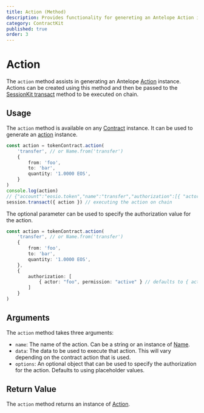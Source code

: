 ```yaml
---
title: Action (Method)
description: Provides functionality for genereting an Antelope Action instance that can then be passed to a a session.transact() method.
category: ContractKit
published: true
order: 3
---
```


# Action

The `action` method assists in generating an Antelope [Action](/docs/antelope/action) instance. Actions can be created using this method and then be passed to the [SessionKit transact](/docs/session-kit/transact) method to be executed on chain.

## Usage

The `action` method is available on any [Contract](/docs/contract-kit/contract) instance. It can be used to generate an [action](/docs/antelope/action) instance.

```typescript
const action = tokenContract.action(
    'transfer', // or Name.from('transfer')
    {
        from: 'foo',
        to: 'bar',
        quantity: '1.0000 EOS',
    }
)
console.log(action)
// {"account":"eosio.token","name":"transfer","authorization":[{ "actor": "............1", "permission": "............2"}],"data":"80b1915e5d268dca00000092019ca65e010000000000000004454f5300000000185468616e6b7320666f7220616c6c20746865206669736821"}
session.transact({ action }) // executing the action on chain
```

The optional parameter can be used to specify the authorization value for the action.

```typescript
const action = tokenContract.action(
    'transfer', // or Name.from('transfer')
    {
        from: 'foo',
        to: 'bar',
        quantity: '1.0000 EOS',
    },
    {
        authorization: [
            { actor: "foo", permission: "active" } // defaults to { actor: "............1", permission: "............2" } placeholder
        ]
    }
)
```

## Arguments

The `action` method takes three arguments:

- `name`: The name of the action. Can be a string or an instance of [Name](/docs/antelope/name).
- `data`: The data to be used to execute that action. This will vary depending on the contract action that is used.
- `options`: An optional object that can be used to specify the authorization for the action. Defaults to using placeholder values.

## Return Value

The `action` method returns an instance of [Action](/docs/antelope/action).